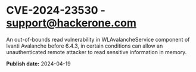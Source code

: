# CVE-2024-23530 - support@hackerone.com

An out-of-bounds read vulnerability in WLAvalancheService component of Ivanti Avalanche before 6.4.3, in certain conditions can allow an unauthenticated remote attacker to read sensitive information in memory. 

**Publish date:** 2024-04-19
